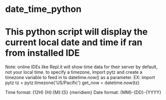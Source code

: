 # date_time_python
 
# This python script will display the  current local date and time if ran from installed IDE
 Note: online IDEs like Repl.it will show time data for their server by default, not your local time.
   to specify a timezone, import pytz and create a timezone variable to feed in to datetime.now() as a parameter.
   EX: import pytz
      tz = pytz.timezone('US/Pacific')
       get_now = datetime.now(tz)

 Time format: (12H) {H}:{M}:{S} {meridiem}
 Date format: {MM}-{DD}-{YYYY}

